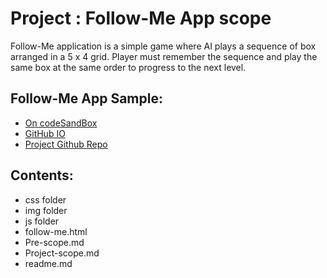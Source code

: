 # Project : Follow-Me App scope

Follow-Me application is a simple game where AI plays a sequence of box arranged in a 5 x 4 grid. Player must remember the sequence and play the same box at the same order  to progress to the next level. 

## Follow-Me App Sample:

- [On codeSandBox](#https://codesandbox.io/s/competent-mcnulty-00yb5?file=/src/index.js)
- [GitHub IO](#https://leeyuejia.github.io/follow-me_app/follow-me.html)
- [Project Github Repo](https://github.com/leeyuejia/leeyuejia.github.io/tree/master/follow-me_app)

## Contents:

- css folder
- img folder
- js folder
- follow-me.html 
- Pre-scope.md
- Project-scope.md
- readme.md
